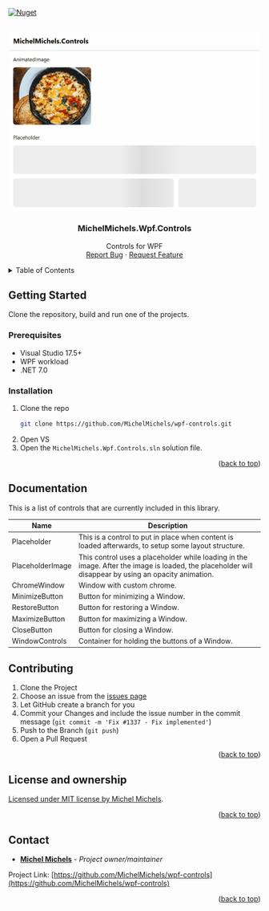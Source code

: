 <a name="readme-top"></a>

<!-- PROJECT SHIELDS -->
[![Nuget](https://img.shields.io/nuget/v/MichelMichels.Controls)](https://www.nuget.org/packages/MichelMichels.Controls/)

<!-- PROJECT LOGO -->
<br />
<div align="center">
  <a href="https://github.com/MichelMichels/wpf-controls">
    <img src="assets/demo.gif" alt="Demo gif" width="500">
  </a>

<h3 align="center">MichelMichels.Wpf.Controls</h3>

  <p align="center">
    Controls for WPF
    <br />
    <a href="https://github.com/MichelMichels/wpf-controls/issues/new?assignees=&labels=bug&projects=&title=">Report Bug</a>
    ·
    <a href="https://github.com/MichelMichels/wpf-controls/issues/new?assignees=&labels=enhancement&projects=&title=">Request Feature</a>
  </p>
</div>

<!-- TABLE OF CONTENTS -->
<details>
  <summary>Table of Contents</summary>
  <ol>
    <li>
      <a href="#getting-started">Getting Started</a>
      <ul>
        <li><a href="#prerequisites">Prerequisites</a></li>
        <li><a href="#installation">Installation</a></li>
      </ul>
    </li>
    <li><a href="#documentation">Documentation</a></li>
    <li><a href="#contributing">Contributing</a></li>
    <li><a href="#license">License</a></li>
    <li><a href="#contact">Contact</a></li>
  </ol>
</details>

<!-- GETTING STARTED -->
## Getting Started

Clone the repository, build and run one of the projects.

### Prerequisites

* Visual Studio 17.5+
* WPF workload
* .NET 7.0  

### Installation

1. Clone the repo
   ```sh
   git clone https://github.com/MichelMichels/wpf-controls.git
   ```
2. Open VS
3. Open the `MichelMichels.Wpf.Controls.sln` solution file.

<p align="right">(<a href="#readme-top">back to top</a>)</p>

<!-- DOCUMENTATION -->
## Documentation

This is a list of controls that are currently included in this library.

| Name             | Description                                                                                                                                          |
| ---------------- | ---------------------------------------------------------------------------------------------------------------------------------------------------- |
| Placeholder      | This is a control to put in place when content is loaded afterwards, to setup some layout structure.                                                 |
| PlaceholderImage | This control uses a placeholder while loading in the image. After the image is loaded, the placeholder will disappear by using an opacity animation. |
| ChromeWindow     | Window with custom chrome.                                                                                                                           |
| MinimizeButton   | Button for minimizing a Window.                                                                                                                      |
| RestoreButton    | Button for restoring a Window.                                                                                                                       |
| MaximizeButton   | Button for maximizing a Window.                                                                                                                      |
| CloseButton      | Button for closing a Window.                                                                                                                         |
| WindowControls   | Container for holding the buttons of a Window.                                                                                                       |


<!-- CONTRIBUTING -->
## Contributing

1. Clone the Project
2. Choose an issue from the [issues page](https://github.com/MichelMichels/wpf-controls/issues)
3. Let GitHub create a branch for you
4. Commit your Changes and include the issue number in the commit message (`git commit -m 'Fix #1337 - Fix implemented'`)
5. Push to the Branch (`git push`)
6. Open a Pull Request

<p align="right">(<a href="#readme-top">back to top</a>)</p>

<!-- LICENSE -->
## License and ownership

[Licensed under MIT license by Michel Michels](LICENSE).


<p align="right">(<a href="#readme-top">back to top</a>)</p>

<!-- CONTACT -->
## Contact

* [**Michel Michels**](https://github.com/MichelMichels) - *Project owner/maintainer* 

Project Link: [https://github.com/MichelMichels/wpf-controls](https://github.com/MichelMichels/wpf-controls)

<p align="right">(<a href="#readme-top">back to top</a>)</p>
